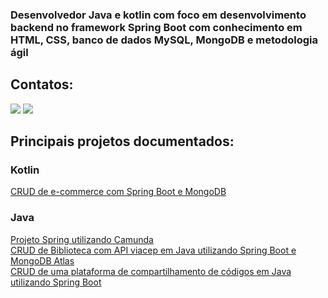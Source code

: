 ### Desenvolvedor Java e kotlin com foco em desenvolvimento backend no framework Spring Boot com conhecimento em HTML, CSS, banco de dados MySQL, MongoDB e metodologia ágil

## Contatos:
<a href="https://www.linkedin.com/in/wellingtonhcs/" alt="linkedin" target="_blank"> 
<img src="https://img.shields.io/badge/LinkedIn-0077B5?style=for-the-badge&logo=linkedin&logoColor=white"></a>

<a href="mailto:wellingtonhiago2.0@gmail.com" alt="gmail" target="_blank">
<img src="https://img.shields.io/badge/Gmail-D14836?style=for-the-badge&logo=gmail&logoColor=white" /></a>

## Principais projetos documentados:
### Kotlin
[CRUD de e-commerce com Spring Boot e MongoDB](https://github.com/wellingtonhiago/ecommerce-projeto)

### Java
[Projeto Spring utilizando Camunda](https://github.com/wellingtonhiago/processos-GIP/tree/main)<br/>
[CRUD de Biblioteca com API viacep em Java utilizando Spring Boot e MongoDB Atlas](https://github.com/wellingtonhiago/crud-viacep)<br/>
[CRUD de uma plataforma de compartilhamento de códigos em Java utilizando Spring Boot](https://github.com/wellingtonhiago/PlataformaDeCodigos)

